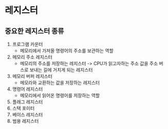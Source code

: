# 레지스터
## 중요한 레지스터 종류
1. 프로그램 카운터
    - 메모리에서 가져올 명령어의 주소를 보관하는 역할
2. 메모리 주소 레지스터
    - 메모리의 주소를 저장하는 레지스터 -> CPU가 읽고자하는 주소 값을 주소 버스로 보내는 길에 거치게 되는 레지스터
3. 메모리 버퍼 레지스터
    - 메모라와 교환하는 값을 저장하는 레지스터
4. 명령어 레지스터
    - 메모리에서 읽어온 명령어를 저장하는 역할
5. 플래그 레지스터
6. 스택 포이터
7. 베이스 레지스터
8. 범용 레지스터